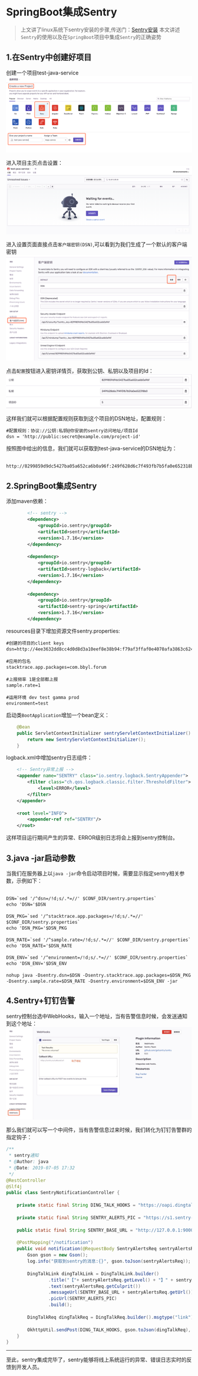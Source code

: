 # SpringBoot集成Sentry

> 上文讲了linux系统下sentry安装的步骤,传送门：[Sentry安装](../sentry安装.md)
> 本文讲述`Sentry`的使用以及在`SpringBoot`项目中集成`Sentry`的正确姿势

## 1.在Sentry中创建好项目
创建一个项目test-java-service  
![](sentry-use/new_project.png)

进入项目主页点击设置：  
![](sentry-use/project_home.png)

进入设置页面直接点击`客户端密钥(DSN)`,可以看到为我们生成了一个默认的客户端密钥  
![](sentry-use/DSN_KEY.png)

点击`配置`按钮进入密钥详情页，获取到公钥、私钥以及项目的Id：  
![](sentry-use/key_detail.png)

这样我们就可以根据配置规则获取到这个项目的DSN地址，配置规则：  
```
#配置规则：协议://公钥:私钥@你安装的sentry访问地址/项目Id
dsn = 'http://public:secret@example.com/project-id'

```
按照图中给出的信息，我们就可以获取到test-java-service的DSN地址为：
```jshelllanguage

http://8299859d9dc5427ba05a652ca6b0a96f:249f628d6c7f493fb7b5fa0e652318b0@127.0.0.1:9000/5

```
## 2.SpringBoot集成Sentry

添加maven依赖：  
```xml
        <!-- sentry -->
        <dependency>
            <groupId>io.sentry</groupId>
            <artifactId>sentry</artifactId>
            <version>1.7.16</version>
        </dependency>

        <dependency>
            <groupId>io.sentry</groupId>
            <artifactId>sentry-logback</artifactId>
            <version>1.7.16</version>
        </dependency>

        <dependency>
            <groupId>io.sentry</groupId>
            <artifactId>sentry-spring</artifactId>
            <version>1.7.16</version>
        </dependency>
```

resources目录下增加资源文件sentry.properties:  
```properties
#创建的项目的client keys
dsn=http://4ee3632dd8cc4d0d8d3a10eef8e38b94:f79af3ffaf0e4070afa3863c62404fb7@47.92.4.80:9000/4

#应用的包名
stacktrace.app.packages=com.bbyl.forum

#上报频率 1是全部都上报
sample.rate=1

#运用环境 dev test gamma prod
environment=test
```
启动类`BootApplication`增加一个bean定义：

```java
    @Bean
    public ServletContextInitializer sentryServletContextInitializer() {
        return new SentryServletContextInitializer();
    }
```

logback.xml中增加sentry日志组件：

```xml
    <!-- Sentry异常上报 -->
    <appender name="SENTRY" class="io.sentry.logback.SentryAppender">
        <filter class="ch.qos.logback.classic.filter.ThresholdFilter">
            <level>ERROR</level>
        </filter>
    </appender>
    
    <root level="INFO">
        <appender-ref ref="SENTRY"/>
    </root>
```
这样项目运行期间产生的异常、ERROR级别日志将会上报到sentry控制台。

## 3.java -jar启动参数

当我们在服务器上以`java -jar`命令启动项目时候，需要显示指定sentry相关参数，示例如下：

```jshelllanguage

DSN=`sed '/^dsn=/!d;s/.*=//' $CONF_DIR/sentry.properties`
echo 'DSN='$DSN

DSN_PKG=`sed '/^stacktrace.app.packages=/!d;s/.*=//' $CONF_DIR/sentry.properties`
echo 'DSN_PKG='$DSN_PKG

DSN_RATE=`sed '/^sample.rate=/!d;s/.*=//' $CONF_DIR/sentry.properties`
echo 'DSN_RATE='$DSN_RATE

DSN_ENV=`sed '/^environment=/!d;s/.*=//' $CONF_DIR/sentry.properties`
echo 'DSN_ENV='$DSN_ENV

nohup java -Dsentry.dsn=$DSN -Dsentry.stacktrace.app.packages=$DSN_PKG -Dsentry.sample.rate=$DSN_RATE -Dsentry.environment=$DSN_ENV -jar

```
## 4.Sentry+钉钉告警

sentry控制台选中WebHooks，输入一个地址，当有告警信息时候，会发送通知到这个地址：
![](sentry-use/webhooks.png)

那么我们就可以写一个中间件，当有告警信息过来时候，我们转化为钉钉告警群的指定钩子：

```java
/**
 * sentry通知
 * @Author: java
 * @Date: 2019-07-05 17:32
 */
@RestController
@Slf4j
public class SentryNotificationController {

    private static final String DING_TALK_HOOKS = "https://oapi.dingtalk.com/robot/send?access_token=56cbf4c8869eebd240d5sadcae21926182b4671sad2350397ad39dfa2c2167a62sa227ce35de";

    private static final String SENTRY_ALERTS_PIC = "https://s1.sentry-cdn.com/_static/fc5334ea06d8f24e1360cc65466a19cd/sentry/dist/java.svg";

    public static final String SENTRY_BASE_URL = "http://127.0.0.1:9000";

    @PostMapping("/notification")
    public void notification(@RequestBody SentryAlertsReq sentryAlertsReq) {
        Gson gson = new Gson();
        log.info("获取到sentry的消息:{}", gson.toJson(sentryAlertsReq));

        DingTalkLink dingTalkLink = DingTalkLink.builder()
                .title("【"+ sentryAlertsReq.getLevel() + "】" + sentryAlertsReq.getMessage())
                .text(sentryAlertsReq.getCulprit())
                .messageUrl(SENTRY_BASE_URL + sentryAlertsReq.getUrl())
                .picUrl(SENTRY_ALERTS_PIC)
                .build();

        DingTalkReq dingTalkReq = DingTalkReq.builder().msgtype("link").link(dingTalkLink).build();

        OkhttpUtil.sendPost(DING_TALK_HOOKS, gson.toJson(dingTalkReq), true, null);
    }
}
```
***
至此，sentry集成完毕了，sentry能够将线上系统运行的异常、错误日志实时的反馈到开发人员。



